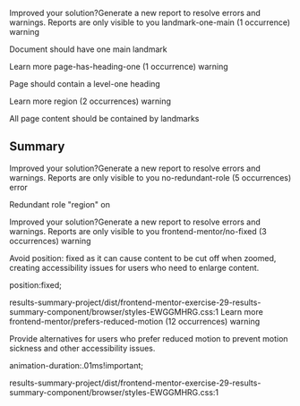 Improved your solution?Generate a new report to resolve errors and warnings.
Reports are only visible to you
landmark-one-main
(1 occurrence)
warning

Document should have one main landmark

<html lang="en" data-critters-container="">

Learn more
page-has-heading-one
(1 occurrence)
warning

Page should contain a level-one heading

<html lang="en" data-critters-container="">

Learn more
region
(2 occurrences)
warning

All page content should be contained by landmarks

<h2 _ngcontent-ng-c4039474073="" class="summary-title">Summary</h2>


Improved your solution?Generate a new report to resolve errors and warnings.
Reports are only visible to you
no-redundant-role
(5 occurrences)
error

Redundant role "region" on <section>

<section _ngcontent-ng-c3427570842="" role="region" aria-labelledby="resultTitle" aria-describedby=" ...

Learn more
no-inline-style
(4 occurrences)
error

Inline style is not allowed

<li _ngcontent-ng-c4039474073="" role="listitem" tabindex="0" class="summary-point flex-row" aria-la ...



Improved your solution?Generate a new report to resolve errors and warnings.
Reports are only visible to you
frontend-mentor/no-fixed
(3 occurrences)
warning

Avoid position: fixed as it can cause content to be cut off when zoomed, creating accessibility issues for users who need to enlarge content.

position:fixed;

results-summary-project/dist/frontend-mentor-exercise-29-results-summary-component/browser/styles-EWGGMHRG.css:1
Learn more
frontend-mentor/prefers-reduced-motion
(12 occurrences)
warning

Provide alternatives for users who prefer reduced motion to prevent motion sickness and other accessibility issues.

animation-duration:.01ms!important;

results-summary-project/dist/frontend-mentor-exercise-29-results-summary-component/browser/styles-EWGGMHRG.css:1




